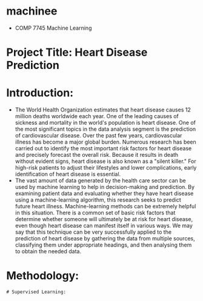 # machinee
+ COMP 7745 Machine Learning
# Project Title: Heart Disease Prediction
# Introduction:
+ The World Health Organization estimates that heart disease causes 12 million deaths worldwide each year. One of the leading causes of sickness and mortality in the world's population is heart disease. One of the most significant topics in the data analysis segment is the prediction of cardiovascular disease. Over the past few years, cardiovascular illness has become a major global burden. Numerous research has been carried out to identify the most important risk factors for heart disease and precisely forecast the overall risk. Because it results in death without evident signs, heart disease is also known as a "silent killer." For high-risk patients to adjust their lifestyles and lower complications, early identification of heart disease is essential.
+ The vast amount of data generated by the health care sector can be used by machine learning to help in decision-making and prediction. By examining patient data and evaluating whether they have heart disease using a machine-learning algorithm, this research seeks to predict future heart illness. Machine-learning methods can be extremely helpful in this situation. There is a common set of basic risk factors that determine whether someone will ultimately be at risk for heart disease, even though heart disease can manifest itself in various ways. We may say that this technique can be very successfully applied to the prediction of heart disease by gathering the data from multiple sources, classifying them under appropriate headings, and then analysing them to obtain the needed data.
# Methodology:
    # Supervised Learning:
